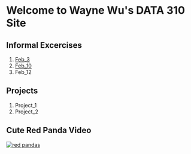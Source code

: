 # Welcome to Wayne Wu's DATA 310 Site

## Informal Excercises 

1. [Feb_3](Feb03.md)
2. [Feb_10](Feb10.md)
3. Feb_12

## Projects 

1. Project_1
2. Project_2

## Cute Red Panda Video

[![red pandas](http://img.youtube.com/vi/bQTr5gL-lh4/0.jpg)](http://www.youtube.com/watch?v=bQTr5gL-lh4 "Trust me, it's very cute.")

